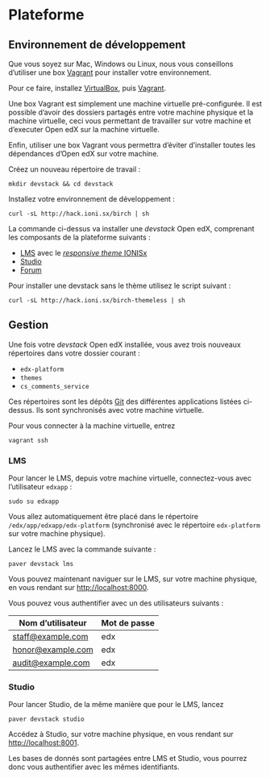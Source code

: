 # Plateforme

## Environnement de développement

Que vous soyez sur Mac, Windows ou Linux, nous vous conseillons d’utiliser une box [Vagrant](https://www.vagrantup.com/) pour installer votre environnement.

Pour ce faire, installez [VirtualBox](https://www.virtualbox.org/wiki/Downloads), puis [Vagrant](https://www.vagrantup.com/downloads.html).

Une box Vagrant est simplement une machine virtuelle pré-configurée. Il est possible d’avoir des dossiers partagés entre votre machine physique et la machine virtuelle, ceci vous permettant de travailler sur votre machine et d’executer Open edX sur la machine virtuelle.

Enfin, utiliser une box Vagrant vous permettra d’éviter d’installer toutes les dépendances d’Open edX sur votre machine.


Créez un nouveau répertoire de travail :

```shell
mkdir devstack && cd devstack
```

Installez votre environnement de développement :

```shell
curl -sL http://hack.ioni.sx/birch | sh
```

La commande ci-dessus va installer une *devstack* Open edX, comprenant les composants de la plateforme suivants :

* [LMS](https://github.com/edx/edx-platform) avec le [*responsive theme* IONISx](https://github.com/IONISx/edx-theme)
* [Studio](https://github.com/edx/edx-platform)
* [Forum](https://github.com/edx/cs_comments_service)
 
Pour installer une devstack sans le thème utilisez le script suivant :

```shell
curl -sL http://hack.ioni.sx/birch-themeless | sh
```

## Gestion

Une fois votre *devstack* Open edX installée, vous avez trois nouveaux répertoires dans votre dossier courant :

* `edx-platform`
* `themes`
* `cs_comments_service`

Ces répertoires sont les dépôts [Git](https://git-scm.com/) des différentes applications listées ci-dessus.
Ils sont synchronisés avec votre machine virtuelle.

Pour vous connecter à la machine virtuelle, entrez

```shell
vagrant ssh
```

### LMS

Pour lancer le LMS, depuis votre machine virtuelle, connectez-vous avec l’utilisateur `edxapp` :

```shell
sudo su edxapp
```

Vous allez automatiquement être placé dans le répertoire `/edx/app/edxapp/edx-platform` (synchronisé avec le répertoire `edx-platform` sur votre machine physique).

Lancez le LMS avec la commande suivante :

```shell
paver devstack lms
```

Vous pouvez maintenant naviguer sur le LMS, sur votre machine physique, en vous rendant sur [http://localhost:8000](http://localhost:8000).

Vous pouvez vous authentifier avec un des utilisateurs suivants :

| Nom d’utilisateur | Mot de passe |
| -- | -- |
| staff@example.com | edx |
| honor@example.com | edx |
| audit@example.com | edx |

### Studio

Pour lancer Studio, de la même manière que pour le LMS, lancez

```shell
paver devstack studio
```

Accédez à Studio, sur votre machine physique, en vous rendant sur [http://localhost:8001](http://localhost:8001).

Les bases de donnés sont partagées entre LMS et Studio, vous pourrez donc vous authentifier avec les mêmes identifiants.